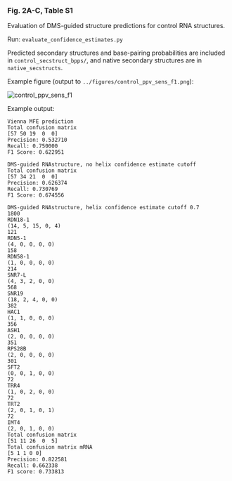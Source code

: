 ### **Fig. 2A-C, Table S1**

Evaluation of DMS-guided structure predictions for control RNA structures.

Run: `evaluate_confidence_estimates.py`

Predicted secondary structures and base-pairing probabilities are included in `control_secstruct_bpps/`, and native secondary structures are in `native_secstructs`. 

Example figure (output to `../figures/control_ppv_sens_f1.png`): 

![control_ppv_sens_f1](https://user-images.githubusercontent.com/2606810/179921863-ddbea04a-ef05-4909-a047-1e6b7f717270.png)

Example output:
```
Vienna MFE prediction
Total confusion matrix
[57 50 19  0  0]
Precision: 0.532710
Recall: 0.750000
F1 Score: 0.622951

DMS-guided RNAstructure, no helix confidence estimate cutoff
Total confusion matrix
[57 34 21  0  0]
Precision: 0.626374
Recall: 0.730769
F1 Score: 0.674556

DMS-guided RNAstructure, helix confidence estimate cutoff 0.7
1800
RDN18-1
(14, 5, 15, 0, 4)
121
RDN5-1
(4, 0, 0, 0, 0)
158
RDN58-1
(1, 0, 0, 0, 0)
214
SNR7-L
(4, 3, 2, 0, 0)
568
SNR19
(18, 2, 4, 0, 0)
382
HAC1
(1, 1, 0, 0, 0)
356
ASH1
(2, 0, 0, 0, 0)
351
RPS28B
(2, 0, 0, 0, 0)
301
SFT2
(0, 0, 1, 0, 0)
72
TRR4
(1, 0, 2, 0, 0)
72
TRT2
(2, 0, 1, 0, 1)
72
IMT4
(2, 0, 1, 0, 0)
Total confusion matrix
[51 11 26  0  5]
Total confusion matrix mRNA
[5 1 1 0 0]
Precision: 0.822581
Recall: 0.662338
F1 score: 0.733813
```
